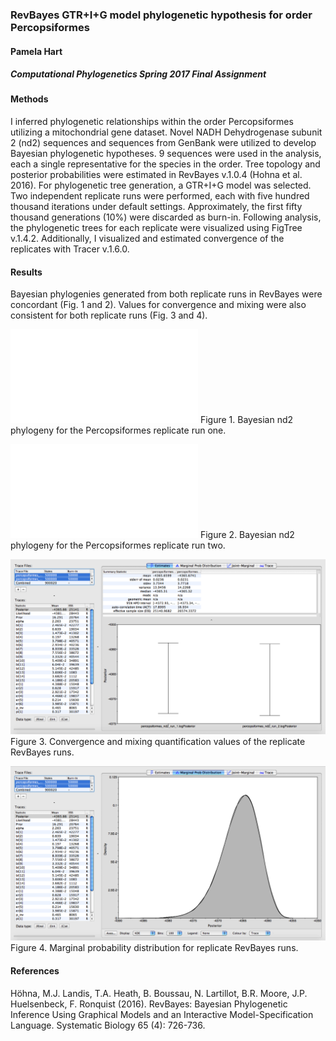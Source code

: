 ### RevBayes GTR+I+G model phylogenetic hypothesis for order Percopsiformes ###
#### Pamela Hart ####
##### Computational Phylogenetics Spring 2017 Final Assignment #####

#### Methods ####
I inferred phylogenetic relationships within the order Percopsiformes utilizing a mitochondrial gene dataset. Novel NADH Dehydrogenase subunit 2 (nd2) sequences and sequences from GenBank were utilized to develop Bayesian phylogenetic hypotheses. 9 sequences were used in the analysis, each a single representative for the species in the order. Tree topology and posterior probabilities were estimated in RevBayes v.1.0.4 (Hohna et al. 2016). For phylogenetic tree generation, a GTR+I+G model was selected. Two independent replicate runs were performed, each with five hundred thousand iterations under default settings.  Approximately, the first fifty thousand generations (10%) were discarded as burn-in.  Following analysis, the phylogenetic trees for each replicate were visualized using FigTree v.1.4.2. Additionally, I visualized and estimated convergence of the replicates with Tracer v.1.6.0.

#### Results ####
Bayesian phylogenies generated from both replicate runs in RevBayes were concordant (Fig. 1 and 2). Values for convergence and mixing were also consistent for both replicate runs (Fig. 3 and 4). 

![example image](RevBayes_nd2_run1.pdf)
Figure 1. Bayesian nd2 phylogeny for the Percopsiformes replicate run one.

![example image](RevBayes_run2_nd2.pdf)
Figure 2. Bayesian nd2 phylogeny for the Percopsiformes replicate run two.

![example image](RevBayes_tracer_table.pdf.png)
Figure 3. Convergence and mixing quantification values of the replicate RevBayes runs.

![example image](RevBayes_tracer_convergence.pdf.png)
Figure 4. Marginal probability distribution for replicate RevBayes runs.

#### References ####
Höhna, M.J. Landis, T.A. Heath, B. Boussau, N. Lartillot, B.R. Moore, J.P. Huelsenbeck, F. Ronquist (2016). RevBayes: Bayesian Phylogenetic Inference Using Graphical Models and an Interactive Model-Specification Language. Systematic Biology 65 (4): 726-736.
